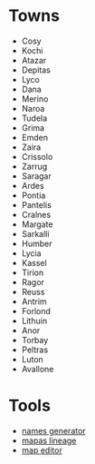 # Towns

- Cosy
- Kochi
- Atazar
- Depitas
- Lyco
- Dana
- Merino
- Naroa
- Tudela
- Grima
- Emden
- Zaira
- Crissolo
- Zarrug
- Saragar
- Ardes
- Pontia
- Pantelis
- Cralnes
- Margate
- Sarkalli
- Humber
- Lycia
- Kassel
- Tirion 
- Ragor
- Reuss 
- Antrim
- Forlond
- Lithuin 
- Anor
- Torbay
- Peltras
- Luton
- Avallone


# Tools

- [names generator](https://codexnomina.com/continent-names/)
- [mapas lineage](https://www.lineage2scarlet.com/forum/info-and-tutorials/lineage-2-town-maps/)
- [map editor](https://app.dungeonscrawl.com)
